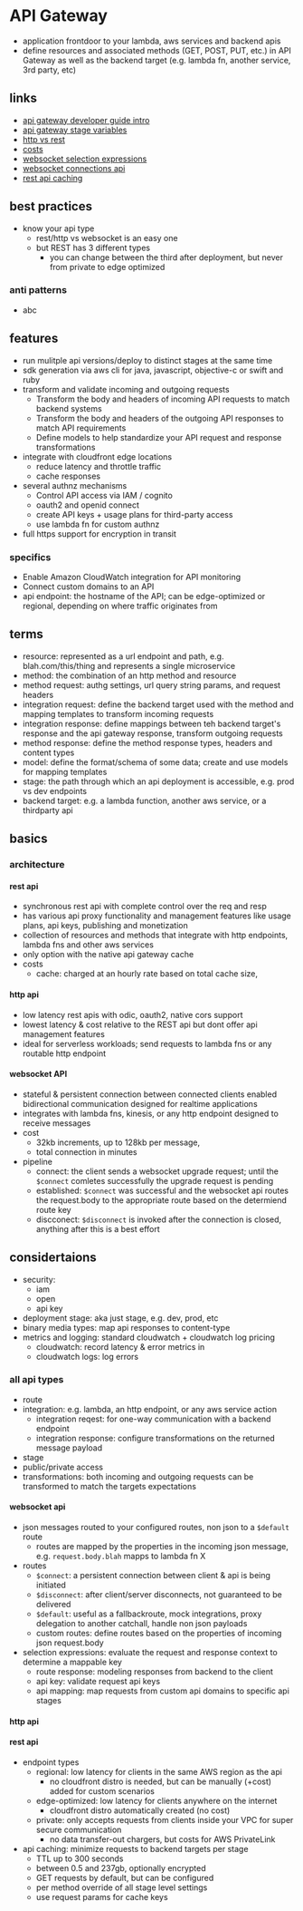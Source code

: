# API Gateway

- application frontdoor to your lambda, aws services and backend apis
- define resources and associated methods (GET, POST, PUT, etc.) in API Gateway as well as the backend target (e.g. lambda fn, another service, 3rd party, etc)

## links

- [api gateway developer guide intro](http://docs.aws.amazon.com/apigateway/latest/developerguide/welcome.html)
- [api gateway stage variables](https://docs.aws.amazon.com/apigateway/latest/developerguide/amazon-api-gateway-using-stage-variables.html)
- [http vs rest](https://docs.aws.amazon.com/apigateway/latest/developerguide/http-api-vs-rest.html)
- [costs](https://aws.amazon.com/api-gateway/pricing/)
- [websocket selection expressions](https://docs.aws.amazon.com/apigateway/latest/developerguide/apigateway-websocket-api-selection-expressions.html)
- [websocket connections api](https://docs.aws.amazon.com/apigateway/latest/developerguide/apigateway-how-to-call-websocket-api-connections.html)
- [rest api caching](https://docs.aws.amazon.com/apigateway/latest/developerguide/api-gateway-caching.html)

## best practices

- know your api type
  - rest/http vs websocket is an easy one
  - but REST has 3 different types
    - you can change between the third after deployment, but never from private to edge optimized

### anti patterns

- abc

## features

- run mulitple api versions/deploy to distinct stages at the same time
- sdk generation via aws cli for java, javascript, objective-c or swift and ruby
- transform and validate incoming and outgoing requests
  - Transform the body and headers of incoming API requests to match backend systems
  - Transform the body and headers of the outgoing API responses to match API requirements
  - Define models to help standardize your API request and response transformations
- integrate with cloudfront edge locations
  - reduce latency and throttle traffic
  - cache responses
- several authnz mechanisms
  - Control API access via IAM / cognito
  - oauth2 and openid connect
  - create API keys + usage plans for third-party access
  - use lambda fn for custom authnz
- full https support for encryption in transit

### specifics

- Enable Amazon CloudWatch integration for API monitoring
- Connect custom domains to an API
- api endpoint: the hostname of the API; can be edge-optimized or regional, depending on where traffic originates from

## terms

- resource: represented as a url endpoint and path, e.g. blah.com/this/thing and represents a single microservice
- method: the combination of an http method and resource
- method request: authg settings, url query string params, and request headers
- integration request: define the backend target used with the method and mapping templates to transform incoming requests
- integration response: define mappings between teh backend target's response and the api gateway response, transform outgoing requests
- method response: define the method response types, headers and content types
- model: define the format/schema of some data; create and use models for mapping templates
- stage: the path through which an api deployment is accessible, e.g. prod vs dev endpoints
- backend target: e.g. a lambda function, another aws service, or a thirdparty api

## basics

### architecture

#### rest api

- synchronous rest api with complete control over the req and resp
- has various api proxy functionality and management features like usage plans, api keys, publishing and monetization
- collection of resources and methods that integrate with http endpoints, lambda fns and other aws services
- only option with the native api gateway cache
- costs
  - cache: charged at an hourly rate based on total cache size,

#### http api

- low latency rest apis with odic, oauth2, native cors support
- lowest latency & cost relative to the REST api but dont offer api management features
- ideal for serverless workloads; send requests to lambda fns or any routable http endpoint

#### websocket API

- stateful & persistent connection between connected clients enabled bidirectional communication designed for realtime applications
- integrates with lambda fns, kinesis, or any http endpoint designed to receive messages
- cost
  - 32kb increments, up to 128kb per message,
  - total connection in minutes
- pipeline
  - connect: the client sends a websocket upgrade request; until the `$connect` comletes successfully the upgrade request is pending
  - established: `$connect` was successful and the websocket api routes the request.body to the appropriate route based on the determiend route key
  - discconect: `$disconnect` is invoked after the connection is closed, anything after this is a best effort

## considertaions

- security:
  - iam
  - open
  - api key
- deployment stage: aka just stage, e.g. dev, prod, etc
- binary media types: map api responses to content-type
- metrics and logging: standard cloudwatch + cloudwatch log pricing
  - cloudwatch: record latency & error metrics in
  - cloudwatch logs: log errors

### all api types

- route
- integration: e.g. lambda, an http endpoint, or any aws service action
  - integration reqest: for one-way communication with a backend endpoint
  - integration response: configure transformations on the returned message payload
- stage
- public/private access
- transformations: both incoming and outgoing requests can be transformed to match the targets expectations

#### websocket api

- json messages routed to your configured routes, non json to a `$default` route
  - routes are mapped by the properties in the incoming json message, e.g. `request.body.blah` mapps to lambda fn X
- routes
  - `$connect`: a persistent connection between client & api is being initiated
  - `$disconnect`: after client/server disconnects, not guaranteed to be delivered
  - `$default`: useful as a fallbackroute, mock integrations, proxy delegation to another catchall, handle non json payloads
  - custom routes: define routes based on the properties of incoming json request.body
- selection expressions: evaluate the request and response context to determine a mappable key
  - route response: modeling responses from backend to the client
  - api key: validate request api keys
  - api mapping: map requests from custom api domains to specific api stages

#### http api

#### rest api

- endpoint types
  - regional: low latency for clients in the same AWS region as the api
    - no cloudfront distro is needed, but can be manually (+cost) added for custom scenarios
  - edge-optimized: low latency for clients anywhere on the internet
    - cloudfront distro automatically created (no cost)
  - private: only accepts requests from clients inside your VPC for super secure communication
    - no data transfer-out chargers, but costs for AWS PrivateLink
- api caching: minimize requests to backend targets per stage
  - TTL up to 300 seconds
  - between 0.5 and 237gb, optionally encrypted
  - GET requests by default, but can be configured
  - per method override of all stage level settings
  - use request params for cache keys
